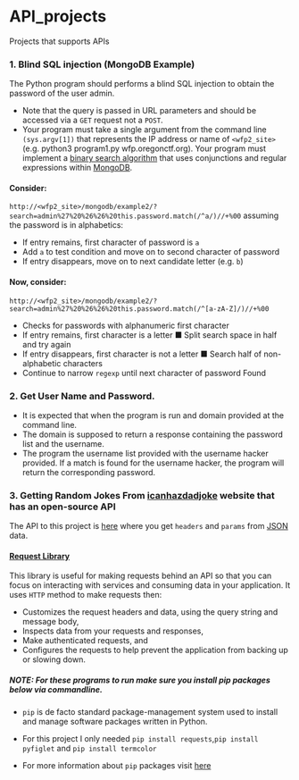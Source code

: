 # API_projects
Projects that supports APIs

### 1. Blind SQL injection (MongoDB Example)
The Python program should performs a blind SQL injection to obtain the password of the user admin.
* Note that the query is passed in URL parameters and should be accessed via a ```GET``` request not a ```POST```.
* Your program must take a single argument from the command line ```(sys.argv[1])``` that represents the IP address or name of
```<wfp2_site>``` (e.g. python3 program1.py wfp.oregonctf.org). Your program must implement a [binary search algorithm](https://www.geeksforgeeks.org/binary-search/) that uses conjunctions and regular expressions within [MongoDB](https://docs.mongodb.com/ecosystem/drivers/).
#### Consider:
```http://<wfp2_site>/mongodb/example2/?search=admin%27%20%26%26%20this.password.match(/^a/)//+%00```
assuming the password is in alphabetics:
* If entry remains, first character of password is ```a```
* Add ```a``` to test condition and move on to second character of password
* If entry disappears, move on to next candidate letter (e.g. ```b```)
#### Now, consider:
```http://<wfp2_site>/mongodb/example2/?search=admin%27%20%26%26%20this.password.match(/^[a-zA-Z]/)//+%00```
* Checks for passwords with alphanumeric first character
* If entry remains, first character is a letter
■ Split search space in half and try again
* If entry disappears, first character is not a letter
■ Search half of non-alphabetic characters
* Continue to narrow ```regexp``` until next character of password Found

### 2. Get User Name and Password.
* It is expected that when the program is run and domain provided at the command line.
* The domain is supposed to return a  response containing the password list and the username.
* The program the username list provided with the username hacker provided. If a match is found for the username hacker, the program will return the corresponding password.

### 3. Getting Random Jokes From [icanhazdadjoke](https://icanhazdadjoke.com/) website that has an open-source API
The API to this project is [here](https://icanhazdadjoke.com/search) where you get ```headers``` and ```params``` from [JSON](https://jsonapi.org/) data.
#### [Request Library](https://realpython.com/python-requests/)
This library is useful for making requests behind an API so that you can focus on interacting with services and consuming data in your application. It uses ```HTTP``` method to make requests then:
* Customizes the request headers and data, using the query string and message body,
* Inspects data from your requests and responses,
* Make authenticated requests, and
* Configures the requests to help prevent the application from backing up or slowing down.

##### NOTE: For these programs to run make sure you install pip packages below via commandline.
* ```pip``` is de facto standard package-management system used to install and manage software packages written in Python.
* For this project I only needed ```pip install requests```,```pip install pyfiglet``` and ```pip install termcolor```

* For more information about ```pip``` packages visit [here](https://pypi.org/project/pip/)
